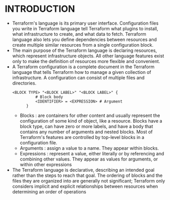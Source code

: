 # INTRODUCTION
- Terraform's language is its primary user interface. Configuration files you write in Terraform language tell Terraform what plugins to install, what infrastructure to create, and what data to fetch. Terraform language also lets you define dependencies between resources and create multiple similar resources from a single configuration block.
- The main purpose of the Terraform language is declaring resources, which represent infrastructure objects. All other language features exist only to make the definition of resources more flexible and convenient.
- A Terraform configuration is a complete document in the Terraform language that tells Terraform how to manage a given collection of infrastructure. A configuration can consist of multiple files and directories.
  ```
  <BLOCK TYPE> "<BLOCK LABEL>" "<BLOCK LABEL>" {
            # Block body
            <IDENTIFIER> = <EXPRESSION> # Argument
        }
  ```
  - Blocks : are containers for other content and usually represent the configuration of some kind of object, like a resource. Blocks have a block type, can have zero or more labels, and have a body that contains any number of arguments and nested blocks. Most of Terraform's features are controlled by top-level blocks in a configuration file.
  - Arguments : assign a value to a name. They appear within blocks.
  - Expressions : represent a value, either literally or by referencing and combining other values. They appear as values for arguments, or within other expressions
- The Terraform language is declarative, describing an intended goal rather than the steps to reach that goal. The ordering of blocks and the files they are organized into are generally not significant; Terraform only considers implicit and explicit relationships between resources when determining an order of operations
